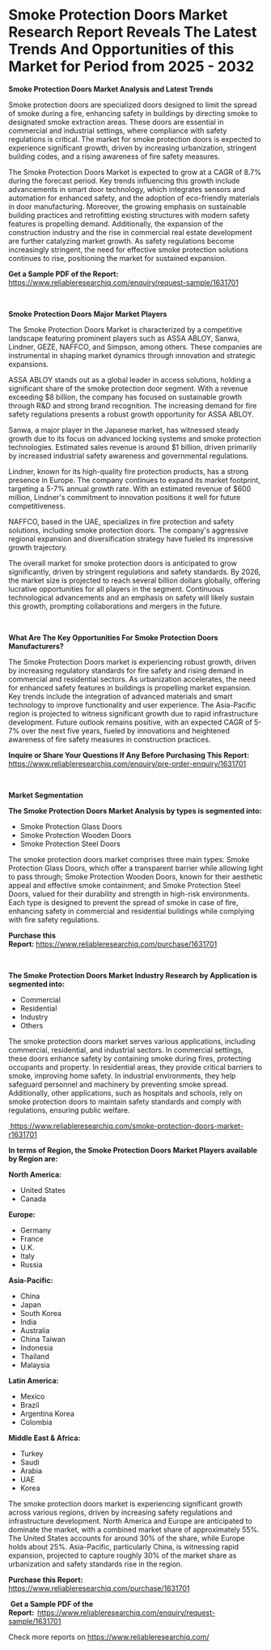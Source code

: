 <p><h1>Smoke Protection Doors Market Research Report Reveals The Latest Trends And Opportunities of this Market for Period from 2025 - 2032</h1></p><p><strong>Smoke Protection Doors Market Analysis and Latest Trends</strong></p>
<p><p>Smoke protection doors are specialized doors designed to limit the spread of smoke during a fire, enhancing safety in buildings by directing smoke to designated smoke extraction areas. These doors are essential in commercial and industrial settings, where compliance with safety regulations is critical. The market for smoke protection doors is expected to experience significant growth, driven by increasing urbanization, stringent building codes, and a rising awareness of fire safety measures.</p><p>The Smoke Protection Doors Market is expected to grow at a CAGR of 8.7% during the forecast period. Key trends influencing this growth include advancements in smart door technology, which integrates sensors and automation for enhanced safety, and the adoption of eco-friendly materials in door manufacturing. Moreover, the growing emphasis on sustainable building practices and retrofitting existing structures with modern safety features is propelling demand. Additionally, the expansion of the construction industry and the rise in commercial real estate development are further catalyzing market growth. As safety regulations become increasingly stringent, the need for effective smoke protection solutions continues to rise, positioning the market for sustained expansion.</p></p>
<p><strong>Get a Sample PDF of the Report:&nbsp;</strong> <a href="https://www.reliableresearchiq.com/enquiry/request-sample/1631701?utm_campaign=2730&utm_medium=2&utm_source=Github&utm_content=ia&utm_term=29032025&utm_id=smoke-protection-doors">https://www.reliableresearchiq.com/enquiry/request-sample/1631701</a></p>
<p>&nbsp;</p>
<p><strong>Smoke Protection Doors Major Market Players</strong></p>
<p><p>The Smoke Protection Doors Market is characterized by a competitive landscape featuring prominent players such as ASSA ABLOY, Sanwa, Lindner, GEZE, NAFFCO, and Simpson, among others. These companies are instrumental in shaping market dynamics through innovation and strategic expansions.</p><p>ASSA ABLOY stands out as a global leader in access solutions, holding a significant share of the smoke protection door segment. With a revenue exceeding $8 billion, the company has focused on sustainable growth through R&D and strong brand recognition. The increasing demand for fire safety regulations presents a robust growth opportunity for ASSA ABLOY.</p><p>Sanwa, a major player in the Japanese market, has witnessed steady growth due to its focus on advanced locking systems and smoke protection technologies. Estimated sales revenue is around $1 billion, driven primarily by increased industrial safety awareness and governmental regulations.</p><p>Lindner, known for its high-quality fire protection products, has a strong presence in Europe. The company continues to expand its market footprint, targeting a 5-7% annual growth rate. With an estimated revenue of $600 million, Lindner's commitment to innovation positions it well for future competitiveness.</p><p>NAFFCO, based in the UAE, specializes in fire protection and safety solutions, including smoke protection doors. The company's aggressive regional expansion and diversification strategy have fueled its impressive growth trajectory.</p><p>The overall market for smoke protection doors is anticipated to grow significantly, driven by stringent regulations and safety standards. By 2026, the market size is projected to reach several billion dollars globally, offering lucrative opportunities for all players in the segment. Continuous technological advancements and an emphasis on safety will likely sustain this growth, prompting collaborations and mergers in the future.</p></p>
<p>&nbsp;</p>
<p><strong>What Are The Key Opportunities For Smoke Protection Doors Manufacturers?</strong></p>
<p><p>The Smoke Protection Doors market is experiencing robust growth, driven by increasing regulatory standards for fire safety and rising demand in commercial and residential sectors. As urbanization accelerates, the need for enhanced safety features in buildings is propelling market expansion. Key trends include the integration of advanced materials and smart technology to improve functionality and user experience. The Asia-Pacific region is projected to witness significant growth due to rapid infrastructure development. Future outlook remains positive, with an expected CAGR of 5-7% over the next five years, fueled by innovations and heightened awareness of fire safety measures in construction practices.</p></p>
<p><strong>Inquire or Share Your Questions If Any Before Purchasing This Report:</strong> <a href="https://www.reliableresearchiq.com/enquiry/pre-order-enquiry/1631701?utm_campaign=2730&utm_medium=2&utm_source=Github&utm_content=ia&utm_term=29032025&utm_id=smoke-protection-doors">https://www.reliableresearchiq.com/enquiry/pre-order-enquiry/1631701</a></p>
<p>&nbsp;</p>
<p><strong>Market Segmentation</strong></p>
<p><strong>The Smoke Protection Doors Market Analysis by types is segmented into:</strong></p>
<p><ul><li>Smoke Protection Glass Doors</li><li>Smoke Protection Wooden Doors</li><li>Smoke Protection Steel Doors</li></ul></p>
<p><p>The smoke protection doors market comprises three main types: Smoke Protection Glass Doors, which offer a transparent barrier while allowing light to pass through; Smoke Protection Wooden Doors, known for their aesthetic appeal and effective smoke containment; and Smoke Protection Steel Doors, valued for their durability and strength in high-risk environments. Each type is designed to prevent the spread of smoke in case of fire, enhancing safety in commercial and residential buildings while complying with fire safety regulations.</p></p>
<p><strong>Purchase this Report:&nbsp;</strong><a href="https://www.reliableresearchiq.com/purchase/1631701?utm_campaign=2730&utm_medium=2&utm_source=Github&utm_content=ia&utm_term=29032025&utm_id=smoke-protection-doors">https://www.reliableresearchiq.com/purchase/1631701</a></p>
<p>&nbsp;</p>
<p><strong>The Smoke Protection Doors Market Industry Research by Application is segmented into:</strong></p>
<p><ul><li>Commercial</li><li>Residential</li><li>Industry</li><li>Others</li></ul></p>
<p><p>The smoke protection doors market serves various applications, including commercial, residential, and industrial sectors. In commercial settings, these doors enhance safety by containing smoke during fires, protecting occupants and property. In residential areas, they provide critical barriers to smoke, improving home safety. In industrial environments, they help safeguard personnel and machinery by preventing smoke spread. Additionally, other applications, such as hospitals and schools, rely on smoke protection doors to maintain safety standards and comply with regulations, ensuring public welfare.</p></p>
<p><a href="https://www.reliableresearchiq.com/smoke-protection-doors-market-r1631701?utm_campaign=2730&utm_medium=2&utm_source=Github&utm_content=ia&utm_term=29032025&utm_id=smoke-protection-doors">&nbsp;https://www.reliableresearchiq.com/smoke-protection-doors-market-r1631701</a></p>
<p><strong>In terms of Region, the Smoke Protection Doors Market Players available by Region are:</strong></p>
<p>
    <p> <strong> North America: </strong>
        <ul>
            <li>United States</li>
            <li>Canada</li>
        </ul>
        </p> 
    <p> <strong> Europe: </strong>
        <ul>
            <li>Germany</li>
            <li>France</li>
            <li>U.K.</li>
            <li>Italy</li>
            <li>Russia</li>
        </ul>
        </p> 
    <p> <strong> Asia-Pacific: </strong>
        <ul>
            <li>China</li>
            <li>Japan</li>
            <li>South Korea</li>
            <li>India</li>
            <li>Australia</li>
            <li>China Taiwan</li>
            <li>Indonesia</li>
            <li>Thailand</li>
            <li>Malaysia</li>
        </ul>
        </p> 
    <p> <strong> Latin America: </strong>
        <ul>
            <li>Mexico</li>
            <li>Brazil</li>
            <li>Argentina Korea</li>
            <li>Colombia</li>
        </ul>
        </p> 
    <p> <strong> Middle East & Africa: </strong>
        <ul>
            <li>Turkey</li>
            <li>Saudi</li>
            <li>Arabia</li>
            <li>UAE</li>
            <li>Korea</li>
        </ul>
    </p>
    </p>
<p><p>The smoke protection doors market is experiencing significant growth across various regions, driven by increasing safety regulations and infrastructure development. North America and Europe are anticipated to dominate the market, with a combined market share of approximately 55%. The United States accounts for around 30% of the share, while Europe holds about 25%. Asia-Pacific, particularly China, is witnessing rapid expansion, projected to capture roughly 30% of the market share as urbanization and safety standards rise in the region.</p></p>
<p><strong>Purchase this Report: </strong><a href="https://www.reliableresearchiq.com/purchase/1631701?utm_campaign=2730&utm_medium=2&utm_source=Github&utm_content=ia&utm_term=29032025&utm_id=smoke-protection-doors">https://www.reliableresearchiq.com/purchase/1631701</a></p>
<p>&nbsp;<strong>Get a Sample PDF of the Report:&nbsp;&nbsp;</strong><a href="https://www.reliableresearchiq.com/enquiry/request-sample/1631701?utm_campaign=2730&utm_medium=2&utm_source=Github&utm_content=ia&utm_term=29032025&utm_id=smoke-protection-doors">https://www.reliableresearchiq.com/enquiry/request-sample/1631701</a></p>
<p><strong></strong></p>
<p>Check more reports on <a href="https://www.reliableresearchiq.com/?utm_campaign=2730&utm_medium=2&utm_source=Github&utm_content=ia&utm_term=29032025&utm_id=smoke-protection-doors">https://www.reliableresearchiq.com/</a></p>